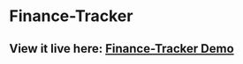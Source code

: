 # Finance-Tracker

## View it live here: [Finance-Tracker Demo](https://vivekphadol07.github.io/finance-tracker/)

